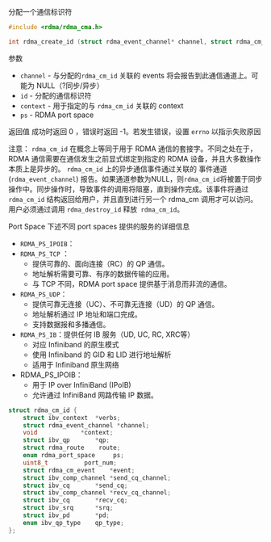 分配一个通信标识符

```c
#include <rdma/rdma_cma.h>

int rdma_create_id (struct rdma_event_channel* channel, struct rdma_cm_id **id, void *context, enum rdma_port_space ps);
```

参数
- `channel` -  与分配的`rdma_cm_id` 关联的 events 将会报告到此通信通道上。可能为 NULL（?同步/异步）
- `id` - 分配的通信标识符
- `context` - 用于指定的与 `rdma_cm_id` 关联的 context
- `ps` - RDMA port space

返回值
成功时返回 0 ，错误时返回 -1。若发生错误，设置 `errno` 以指示失败原因

注意：
`rdma_cm_id` 在概念上等同于用于 RDMA 通信的套接字。不同之处在于，RDMA 通信需要在通信发生之前显式绑定到指定的 RDMA 设备，并且大多数操作本质上是异步的。 `rdma_cm_id` 上的异步通信事件通过关联的 事件通道(`rdma_event_channel`) 报告。如果通道参数为NULL，则`rdma_cm_id`将被置于同步操作中。同步操作时，导致事件的调用将阻塞，直到操作完成。该事件将通过 `rdma_cm_id` 结构返回给用户，并且直到进行另一个 rdma_cm 调用才可以访问。
用户必须通过调用 `rdma_destroy_id` 释放` rdma_cm_id`。

Port Space
下述不同 port spaces 提供的服务的详细信息 
- `RDMA_PS_IPOIB`：
- `RDMA_PS_TCP` ：
	- 提供可靠的、面向连接（RC）的 QP 通信。
	- 地址解析需要可靠、有序的数据传输的应用。
	- 与 TCP 不同，RDMA port space 提供基于消息而非流的通信。
- `RDMA_PS_UDP`：
	- 提供可靠无连接（UC）、不可靠无连接（UD）的 QP 通信。
	- 地址解析通过 IP 地址和端口完成。
	- 支持数据报和多播通信。
- `RDMA_PS_IB`：提供任何 IB 服务（UD, UC, RC, XRC等）
	- 对应 Infiniband 的原生模式
	- 使用 Infiniband 的 GID 和 LID 进行地址解析
	- 适用于 Infiniband 原生网络
- RDMA_PS_IPOIB：
	- 用于 IP over InfiniBand (IPoIB)
	- 允许通过 InfiniBand 网路传输 IP 数据。

```c
struct rdma_cm_id {
    struct ibv_context  *verbs;
    struct rdma_event_channel *channel;
    void            *context;
    struct ibv_qp       *qp;
    struct rdma_route    route;
    enum rdma_port_space     ps;
    uint8_t          port_num;
    struct rdma_cm_event    *event;
    struct ibv_comp_channel *send_cq_channel;
    struct ibv_cq       *send_cq;
    struct ibv_comp_channel *recv_cq_channel;
    struct ibv_cq       *recv_cq;
    struct ibv_srq      *srq;
    struct ibv_pd       *pd;
    enum ibv_qp_type    qp_type;
};
```